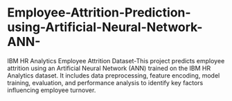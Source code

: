# Employee-Attrition-Prediction-using-Artificial-Neural-Network-ANN-
IBM HR Analytics Employee Attrition Dataset-This project predicts employee attrition using an Artificial Neural Network (ANN) trained on the IBM HR Analytics dataset. It includes data preprocessing, feature encoding, model training, evaluation, and performance analysis to identify key factors influencing employee turnover.

